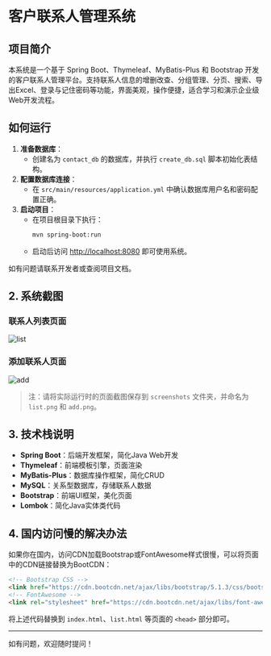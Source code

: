 # 客户联系人管理系统

## 项目简介
本系统是一个基于 Spring Boot、Thymeleaf、MyBatis-Plus 和 Bootstrap 开发的客户联系人管理平台。支持联系人信息的增删改查、分组管理、分页、搜索、导出Excel、登录与记住密码等功能，界面美观，操作便捷，适合学习和演示企业级Web开发流程。

## 如何运行
1. **准备数据库**：
   - 创建名为 `contact_db` 的数据库，并执行 `create_db.sql` 脚本初始化表结构。
2. **配置数据库连接**：
   - 在 `src/main/resources/application.yml` 中确认数据库用户名和密码配置正确。
3. **启动项目**：
   - 在项目根目录下执行：
     ```bash
     mvn spring-boot:run
     ```
   - 启动后访问 [http://localhost:8080](http://localhost:8080) 即可使用系统。

如有问题请联系开发者或查阅项目文档。

## 2. 系统截图

### 联系人列表页面
![list](screenshots/list.png)

### 添加联系人页面
![add](screenshots/add.png)

> 注：请将实际运行时的页面截图保存到 `screenshots` 文件夹，并命名为 `list.png` 和 `add.png`。

## 3. 技术栈说明

- **Spring Boot**：后端开发框架，简化Java Web开发
- **Thymeleaf**：前端模板引擎，页面渲染
- **MyBatis-Plus**：数据库操作框架，简化CRUD
- **MySQL**：关系型数据库，存储联系人数据
- **Bootstrap**：前端UI框架，美化页面
- **Lombok**：简化Java实体类代码

## 4. 国内访问慢的解决办法

如果你在国内，访问CDN加载Bootstrap或FontAwesome样式很慢，可以将页面中的CDN链接替换为BootCDN：

```html
<!-- Bootstrap CSS -->
<link href="https://cdn.bootcdn.net/ajax/libs/bootstrap/5.1.3/css/bootstrap.min.css" rel="stylesheet">
<!-- FontAwesome -->
<link rel="stylesheet" href="https://cdn.bootcdn.net/ajax/libs/font-awesome/6.4.0/css/all.min.css">
```

将上述代码替换到 `index.html`、`list.html` 等页面的 `<head>` 部分即可。

---
如有问题，欢迎随时提问！ 